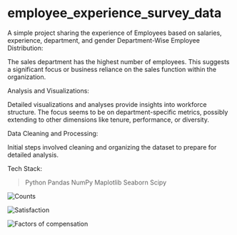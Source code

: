 # employee_experience_survey_data
A simple project sharing the experience of Employees based on salaries, experience, department, and gender
Department-Wise Employee Distribution:

The sales department has the highest number of employees.
This suggests a significant focus or business reliance on the sales function within the organization.


Analysis and Visualizations:

Detailed visualizations and analyses provide insights into workforce structure.
The focus seems to be on department-specific metrics, possibly extending to other dimensions like tenure, performance, or diversity.


Data Cleaning and Processing:

Initial steps involved cleaning and organizing the dataset to prepare for detailed analysis.


Tech Stack:
> Python
> Pandas
> NumPy
> Maplotlib
> Seaborn
> Scipy

![Counts](https://github.com/user-attachments/assets/a27da2a2-895a-4802-95ac-01c2d768d39b)

![Satisfaction](https://github.com/user-attachments/assets/f06f73df-89d2-4b46-8287-50f56716b587)


![Factors of compensation](https://github.com/user-attachments/assets/a0691c5b-096c-4bbc-bbd6-c975dbde7c8b)


